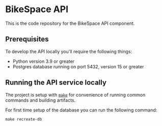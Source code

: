 # BikeSpace API
This is the code repository for the BikeSpace API component.

## Prerequisites

To develop the API locally you'll require the following things:
 - Python version 3.9 or greater
 - Postgres database running on port 5432, version 15 or greater

## Running the API service locally

The project is setup with [`make`](https://www.gnu.org/software/make/) for convenience of running common commands and building artifacts.

For first time setup of the database you can run the following command:
```shell
make recreate-db
```

